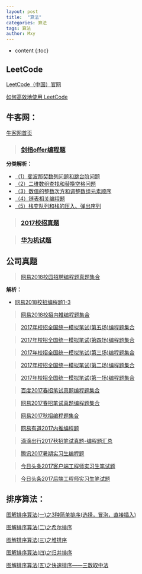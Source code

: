 ```yaml
---
layout: post
title:  "算法"
categories: 算法
tags: 算法
author: Mxy
---
```


* content
{:toc}



## LeetCode                   
[LeetCode（中国）官网](https://leetcode-cn.com/)

[如何高效地使用 LeetCode](https://leetcode-cn.com/articles/%E5%A6%82%E4%BD%95%E9%AB%98%E6%95%88%E5%9C%B0%E4%BD%BF%E7%94%A8-leetcode/)


## 牛客网：

[牛客网首页](https://www.nowcoder.com)


> ### **[剑指offer编程题](https://www.nowcoder.com/ta/coding-interviews)**

**分类解析：**
- [（1）斐波那契数列问题和跳台阶问题](https://github.com/Snailclimb/Java-Guide/tree/master/数据结构与算法/算法题解析/剑指offer/（1）斐波那契数列问题和跳台阶问题.md)
- [（2）二维数组查找和替换空格问题](https://github.com/Snailclimb/Java-Guide/tree/master/数据结构与算法/算法题解析/剑指offer/（2）二维数组查找和替换空格问题.md)
- [（3）数值的整数次方和调整数组元素顺序](https://github.com/Snailclimb/Java-Guide/tree/master/数据结构与算法/算法题解析/剑指offer/（3）数值的整数次方和调整数组元素顺序.md)
- [（4）链表相关编程题](https://github.com/Snailclimb/Java-Guide/tree/master/数据结构与算法/算法题解析/剑指offer/（4）链表相关编程题.md)
- [（5）栈变队列和栈的压入、弹出序列](https://github.com/Snailclimb/Java-Guide/tree/master/数据结构与算法/算法题解析/剑指offer/（5）栈变队列和栈的压入、弹出序列.md)

> ### [2017校招真题](https://www.nowcoder.com/ta/2017test)

> ### [华为机试题](https://www.nowcoder.com/ta/huawei)


## 公司真题

> [ 网易2018校园招聘编程题真题集合](https://www.nowcoder.com/test/6910869/summary)

**解析：**
- [ 网易2018校招编程题1-3](https://github.com/Snailclimb/Java-Guide/tree/master/数据结构与算法/算法题解析/公司真题/网易2018校招编程题1-3.md)

> [ 网易2018校招内推编程题集合](https://www.nowcoder.com/test/6291726/summary)

> [2017年校招全国统一模拟笔试(第五场)编程题集合](https://www.nowcoder.com/test/5986669/summary)

 > [2017年校招全国统一模拟笔试(第四场)编程题集合](https://www.nowcoder.com/test/5507925/summary)
 
> [2017年校招全国统一模拟笔试(第三场)编程题集合](https://www.nowcoder.com/test/5217106/summary)
  
> [2017年校招全国统一模拟笔试(第二场)编程题集合](https://www.nowcoder.com/test/4546329/summary)

> [ 2017年校招全国统一模拟笔试(第一场)编程题集合](https://www.nowcoder.com/test/4236887/summary)


> [百度2017春招笔试真题编程题集合](https://www.nowcoder.com/test/4998655/summary)
   
> [网易2017春招笔试真题编程题集合](https://www.nowcoder.com/test/4575457/summary)
    
 > [网易2017秋招编程题集合](https://www.nowcoder.com/test/2811407/summary)
 
  > [网易有道2017内推编程题](https://www.nowcoder.com/test/2385858/summary)
  
 > [ 滴滴出行2017秋招笔试真题-编程题汇总](https://www.nowcoder.com/test/3701760/summary)
 
> [腾讯2017暑期实习生编程题](https://www.nowcoder.com/test/1725829/summary)
 
 > [今日头条2017客户端工程师实习生笔试题](https://www.nowcoder.com/test/1649301/summary)

 > [今日头条2017后端工程师实习生笔试题](https://www.nowcoder.com/test/1649268/summary)



## 排序算法：
[图解排序算法(一)之3种简单排序(选择，冒泡，直接插入)](http://www.cnblogs.com/chengxiao/p/6103002.html)

[图解排序算法(二)之希尔排序](https://www.cnblogs.com/chengxiao/p/6104371.html)

[图解排序算法(三)之堆排序](http://www.cnblogs.com/chengxiao/p/6129630.html)

[图解排序算法(四)之归并排序](http://www.cnblogs.com/chengxiao/p/6194356.html)

[图解排序算法(五)之快速排序——三数取中法](http://www.cnblogs.com/chengxiao/p/6262208.html)
















